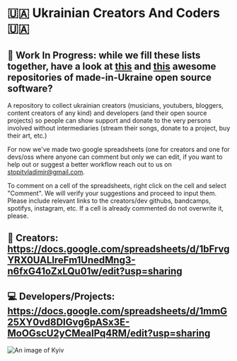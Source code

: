 # :ukraine: Ukrainian Creators And Coders :ukraine:
## 🏁 Work In Progress: while we fill these lists together, have a look at [this](https://github.com/chernivtsijs/made-in-ukraine) and [this](https://github.com/IonicaBizau/made-in-ukraine) awesome repositories of made-in-Ukraine open source software?
A repository to collect ukrainian creators (musicians, youtubers, bloggers, content creators of any kind) and developers (and their open source projects) so people can show support and donate to the very persons involved without intermediaries (stream their songs, donate to a project, buy their art, etc.)

For now we've made two google spreadsheets (one for creators and one for devs/oss where anyone can comment but only we can edit, if you want to help out or suggest a better workflow reach out to us on [stopitvladimir@gmail.com](mailto:stopitvladimir@gmail.com).

To comment on a cell of the spreadsheets, right click on the cell and select "Comment".
We will verify your suggestions and proceed to input them.
Please include relevant links to the creators/dev githubs, bandcamps, spotifys, instagram, etc. 
If a cell is already commented do not overwrite it, please.

## 🎨 Creators: https://docs.google.com/spreadsheets/d/1bFrvgYRX0UALlreFm1UnedMng3-n6fxG41oZxLQu01w/edit?usp=sharing

## 💻 Developers/Projects: https://docs.google.com/spreadsheets/d/1mmG25XY0vd8DIGvg6pASx3E-MoOGscU2yCMealPq4RM/edit?usp=sharing

![An image of Kyiv](https://digital.ihg.com/is/image/ihg/intercontinental-kiev-5927192439-2x1?fit=fit,1&wid=2400&hei=1200&qlt=85,0&resMode=sharp2&op_usm=1.75,0.9,2,0)
